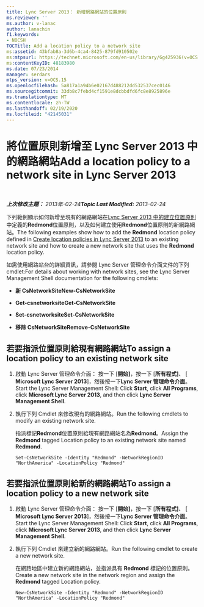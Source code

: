 ```yaml
---
title: Lync Server 2013： 新增網路網站的位置原則
ms.reviewer: ''
ms.author: v-lanac
author: lanachin
f1.keywords:
- NOCSH
TOCTitle: Add a location policy to a network site
ms:assetid: 43bfab8a-3d6b-4ca4-8425-879fd910502e
ms:mtpsurl: https://technet.microsoft.com/en-us/library/Gg425936(v=OCS.15)
ms:contentKeyID: 48183980
ms.date: 07/23/2014
manager: serdars
mtps_version: v=OCS.15
ms.openlocfilehash: 5a817a1a94b6e02167d488212dd532537cec0146
ms.sourcegitcommit: 33db8c7febd4cf1591e8dcbbdfd6fc8e8925896e
ms.translationtype: MT
ms.contentlocale: zh-TW
ms.lasthandoff: 02/19/2020
ms.locfileid: "42145031"
---
```

<div data-xmlns="http://www.w3.org/1999/xhtml">

<div class="topic" data-xmlns="http://www.w3.org/1999/xhtml" data-msxsl="urn:schemas-microsoft-com:xslt" data-cs="http://msdn.microsoft.com/">

<div data-asp="https://msdn2.microsoft.com/asp">

# <a name="add-a-location-policy-to-a-network-site-in-lync-server-2013"></a><span data-ttu-id="110d8-102">將位置原則新增至 Lync Server 2013 中的網路網站</span><span class="sxs-lookup"><span data-stu-id="110d8-102">Add a location policy to a network site in Lync Server 2013</span></span>

</div>

<div id="mainSection">

<div id="mainBody">

<span> </span>

<span data-ttu-id="110d8-103">_**上次修改主題：** 2013年-02-24_</span><span class="sxs-lookup"><span data-stu-id="110d8-103">_**Topic Last Modified:** 2013-02-24_</span></span>

<span data-ttu-id="110d8-104">下列範例顯示如何新增至現有的網路網站在[Lync Server 2013 中的建立位置原則](lync-server-2013-create-location-policies.md)中定義的**Redmond**位置原則，以及如何建立使用**Redmond**位置原則的新網路網站。</span><span class="sxs-lookup"><span data-stu-id="110d8-104">The following examples show how to add the **Redmond** location policy defined in [Create location policies in Lync Server 2013](lync-server-2013-create-location-policies.md) to an existing network site and how to create a new network site that uses the **Redmond** location policy.</span></span>

<span data-ttu-id="110d8-105">如需使用網路站台的詳細資訊，請參閱 Lync Server 管理命令介面文件的下列 cmdlet:</span><span class="sxs-lookup"><span data-stu-id="110d8-105">For details about working with network sites, see the Lync Server Management Shell documentation for the following cmdlets:</span></span>

  - <span data-ttu-id="110d8-106">**新 CsNetworkSite**</span><span class="sxs-lookup"><span data-stu-id="110d8-106">**New-CsNetworkSite**</span></span>

  - <span data-ttu-id="110d8-107">**Get-csnetworksite**</span><span class="sxs-lookup"><span data-stu-id="110d8-107">**Get-CsNetworkSite**</span></span>

  - <span data-ttu-id="110d8-108">**Set-csnetworksite**</span><span class="sxs-lookup"><span data-stu-id="110d8-108">**Set-CsNetworkSite**</span></span>

  - <span data-ttu-id="110d8-109">**移除 CsNetworkSite**</span><span class="sxs-lookup"><span data-stu-id="110d8-109">**Remove-CsNetworkSite**</span></span>

<div>

## <a name="to-assign-a-location-policy-to-an-existing-network-site"></a><span data-ttu-id="110d8-110">若要指派位置原則給現有網路網站</span><span class="sxs-lookup"><span data-stu-id="110d8-110">To assign a location policy to an existing network site</span></span>

1.  <span data-ttu-id="110d8-111">啟動 Lync Server 管理命令介面： 按一下 [**開始]**，按一下 [**所有程式]**、 [ **Microsoft Lync Server 2013**]，然後按一下**Lync Server 管理命令介面**。</span><span class="sxs-lookup"><span data-stu-id="110d8-111">Start the Lync Server Management Shell: Click **Start**, click **All Programs**, click **Microsoft Lync Server 2013**, and then click **Lync Server Management Shell**.</span></span>

2.  <span data-ttu-id="110d8-112">執行下列 Cmdlet 來修改現有的網路網站。</span><span class="sxs-lookup"><span data-stu-id="110d8-112">Run the following cmdlets to modify an existing network site.</span></span>
    
    <span data-ttu-id="110d8-113">指派標記**Redmond**位置原則給現有網路網站名為**Redmond**。</span><span class="sxs-lookup"><span data-stu-id="110d8-113">Assign the **Redmond** tagged Location policy to an existing network site named **Redmond**.</span></span>
    
        Set-CsNetworkSite -Identity "Redmond" -NetworkRegionID "NorthAmerica" -LocationPolicy "Redmond"

</div>

<div>

## <a name="to-assign-a-location-policy-to-a-new-network-site"></a><span data-ttu-id="110d8-114">若要指派位置原則給新的網路網站</span><span class="sxs-lookup"><span data-stu-id="110d8-114">To assign a location policy to a new network site</span></span>

1.  <span data-ttu-id="110d8-115">啟動 Lync Server 管理命令介面： 按一下 [**開始]**，按一下 [**所有程式]**、 [ **Microsoft Lync Server 2013**]，然後按一下**Lync Server 管理命令介面**。</span><span class="sxs-lookup"><span data-stu-id="110d8-115">Start the Lync Server Management Shell: Click **Start**, click **All Programs**, click **Microsoft Lync Server 2013**, and then click **Lync Server Management Shell**.</span></span>

2.  <span data-ttu-id="110d8-116">執行下列 Cmdlet 來建立新的網路網站。</span><span class="sxs-lookup"><span data-stu-id="110d8-116">Run the following cmdlet to create a new network site.</span></span>
    
    <span data-ttu-id="110d8-117">在網路地區中建立新的網路網站，並指派具有 **Redmond** 標記的位置原則。</span><span class="sxs-lookup"><span data-stu-id="110d8-117">Create a new network site in the network region and assign the **Redmond** tagged Location policy.</span></span>
    
        New-CsNetworkSite -Identity "Redmond" -NetworkRegionID "NorthAmerica" -LocationPolicy "Redmond"

</div>

</div>

<span> </span>

</div>

</div>

</div>

